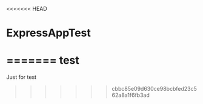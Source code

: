 <<<<<<< HEAD
# ExpressAppTest


=======
test
====

Just for test
>>>>>>> cbbc85e09d630ce98bcbfed23c562a8a1f6fb3ad
